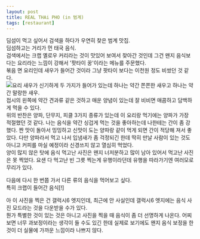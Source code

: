```yaml
---
layout: post 
title: REAL THAi PHO (in 범계) 
tags: [restaurant]
---
```

딤섬이 먹고 싶어서 검색을 하다가 우연히 찾은 범계 맛집.  
딤섬하고는 거리가 먼 태국 음식.   
검색에서는 크랩 옐로우 커리라는 것이 맛있어 보여서 찾아간 것인데 그건 왠지 음식보다는 요리라는 느낌이 강해서 '팟타이 꿍'이라는 메뉴를 주문했다.  
볶음 면 요리인데 새우가 들어간 것이라 그냥 팟타이 보다는 이천원 정도 비쌌던 것 같다.  
![요리](https://lh3.googleusercontent.com/-2v8Dor12LR0/Vhes8KwuQkI/AAAAAAAAAMM/LeBw8SEJKgY/s1024-Ic42/upload_-1.jpg)
새우가 신기하게 두 가지가 들어가 있는데 하나는 약간 쫀쫀한 새우고 하나는 약간 말랑한 새우.    
접시의 왼쪽에 약간 견과류 같은 것하고 매운 양념이 있는데 잘 비비면 매콤하고 담백하게 먹을 수 있다.  
위의 반찬은 양파, 단무지, 피클 3가지 종류가 있는데 이 요리랑 먹기에는 양파가 가장 적절했던 것 같다. 나는 음식을 약간 싱겁게 먹는 것을 좋아하는데 나한테는 간이 좀 강했다. 짠 맛이 돌아서 밍밍하고 신맛이 도는 양파랑 같이 먹게 되면 간이 적당해 져서 좋았다. 다만 양파라서 먹고 나서 입냄새가 좀 걱정되긴 한데 딱히 만날 사람이 있는 것도 아니고 커피를 마실 예정이라 신경쓰지 않고 열심히 먹었다.   
양이 많지 않은 탓에 음식 먹고난 사진은 왠지 너저분하고 많이 남아 있어서 먹고난 사진은 못 찍었다. 요샌 다 먹고난 빈 그릇 찍는게 유행이라던데 유행을 따라가기엔 여러모로 무리가 있다.   

다음에 다시 한 번쯤 가서 다른 류의 음식을 먹어보고 싶다.  
특히 크랩이 들어간 음식[!]  

아 이 사진을 찍은 건 갤럭시6 엣지인데, 최근에 안 사실인데 갤럭시6 엣지에는 음식 사진 모드라는 것을 다운받을 수가 있다.  
뭔가 특별한 것이 있는 것은 아니고 사진을 찍을 때 음식이 좀 더 선명하게 나온다. 어찌보면 너무 과보정이라는 생각이 들 수도 있긴 한데 실제로 보기에도 왠지 음식 보정을 한 것이 더 실물에 가까운 느낌이라 나쁘지 않다. 